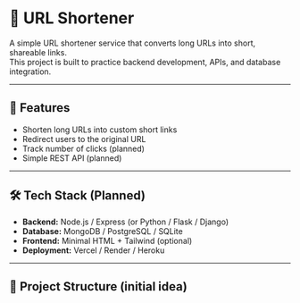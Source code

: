 # 🔗 URL Shortener

A simple URL shortener service that converts long URLs into short, shareable links.  
This project is built to practice backend development, APIs, and database integration.

---

## 🚀 Features
- Shorten long URLs into custom short links  
- Redirect users to the original URL  
- Track number of clicks (planned)  
- Simple REST API (planned)  

---

## 🛠️ Tech Stack (Planned)
- **Backend:** Node.js / Express (or Python / Flask / Django)  
- **Database:** MongoDB / PostgreSQL / SQLite  
- **Frontend:** Minimal HTML + Tailwind (optional)  
- **Deployment:** Vercel / Render / Heroku  

---

## 📂 Project Structure (initial idea)
